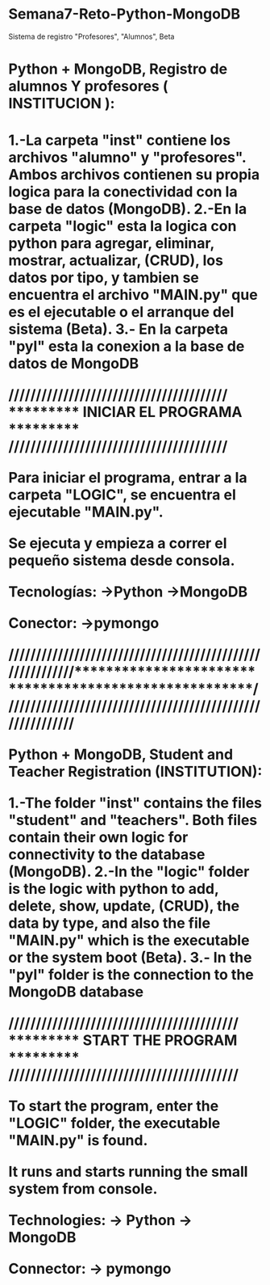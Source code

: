 # Semana7-Reto-Python-MongoDB
Sistema de registro "Profesores", "Alumnos", Beta
<h1>Python + MongoDB, Registro de alumnos Y profesores ( INSTITUCION ):<h1>

1.-La carpeta "inst" contiene los archivos "alumno" y "profesores". Ambos archivos contienen su propia logica para la conectividad con la base de datos (MongoDB).
2.-En la carpeta "logic" esta la logica con python para agregar, eliminar, mostrar, actualizar, (CRUD), los datos por tipo, y tambien se encuentra el archivo "MAIN.py" 
   que es el ejecutable o el arranque del sistema (Beta).
3.- En la carpeta "pyl" esta la conexion a la base de datos de MongoDB

////////////////////////////////////////
********* INICIAR EL PROGRAMA *********
////////////////////////////////////////

Para iniciar el programa, entrar a la carpeta "LOGIC",
se encuentra el ejecutable "MAIN.py".

Se ejecuta y empieza a correr el pequeño sistema desde consola.

Tecnologías:
->Python
->MongoDB

Conector:
->pymongo



//////////////////////////////////////////////////////////******************************************************///////////////////////////////////////////////////////////

Python + MongoDB, Student and Teacher Registration (INSTITUTION):

1.-The folder "inst" contains the files "student" and "teachers". Both files contain their own logic for connectivity to the database (MongoDB).
2.-In the "logic" folder is the logic with python to add, delete, show, update, (CRUD), the data by type, and also the file "MAIN.py"
    which is the executable or the system boot (Beta).
3.- In the "pyl" folder is the connection to the MongoDB database

//////////////////////////////////////////
********* START THE PROGRAM *********
//////////////////////////////////////////

To start the program, enter the "LOGIC" folder,
the executable "MAIN.py" is found.

It runs and starts running the small system from console.

Technologies:
-> Python
-> MongoDB

Connector:
-> pymongo
